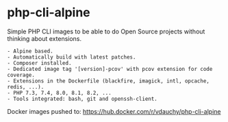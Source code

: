 # php-cli-alpine

Simple PHP CLI images to be able to do Open Source projects without thinking about extensions.
    
    - Alpine based.
    - Automatically build with latest patches.
    - Composer installed.
    - Dedicated image tag '[version]-pcov' with pcov extension for code coverage.
    - Extensions in the Dockerfile (blackfire, imagick, intl, opcache, redis, ...).
    - PHP 7.3, 7.4, 8.0, 8.1, 8.2, ...
    - Tools integrated: bash, git and openssh-client.

Docker images pushed to: https://hub.docker.com/r/vdauchy/php-cli-alpine